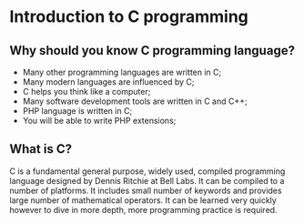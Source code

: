# Introduction to C programming

## Why should you know C programming language?

* Many other programming languages are written in C;
* Many modern languages are influenced by C;
* C helps you think like a computer;
* Many software development tools are written in C and C++;
* PHP language is written in C;
* You will be able to write PHP extensions;

## What is C?

C is a fundamental general purpose, widely used, compiled programming language
designed by Dennis Ritchie at Bell Labs. It can be compiled to a number of
platforms. It includes small number of keywords and provides large number of
mathematical operators. It can be learned very quickly however to dive in more
depth, more programming practice is required.
